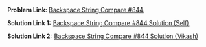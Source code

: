 **Problem Link:** [Backspace String Compare #844](https://leetcode.com/problems/backspace-string-compare/)

**Solution Link 1:** [Backspace String Compare #844 Solution (Self)]()

**Solution Link 2:** [Backspace String Compare #844 Solution (Vikash)]()

